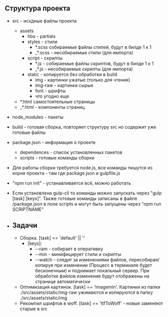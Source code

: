 ## Структура проекта
-  src - исхдные файлы проекта
   -  assets
      - hbs - partials
      -  styles - стили
         -  *.scss собираемые файлы стилей, будут в билде 1 к 1
         -  _*.scss - несобираемые стили (для импорта)
      - script - скрипты
         -  *.js - собираемые файлы скриптов, будут в билде 1 к 1
         -  _*.js - несобираемые скрипты (для импорта)
      -  static - копируется без обработки в build
         -  img - картинки ужатые (только для чтения)
         -  img-raw - картинки сырые
         -  font - шрифты
         -  что угодно еще
   - *.html самостоятельные страницы
   - _*.html - компоненты страниц
-  node_modules - пакеты
-  build - готовая сборка, повторяет структуру src но содержит уже готовые файлы
-  package.json - информация о проекте
   - dependences - список установленных пакетов
   - scripts - готовые команды сборки

- Для работы сборки требуется node.js, все команды пишутся из корня проекта - там где package.json и gulpfile.js
- "npm run init" - устанавливается всё, можно работать
- Если установлена gulp-cli то команды можно запускать через "gulp [task] [keys]". Также готовые команды записаны в файле /package.json в поле scripts и могут быть запущены через "npm run SCRIPTNAME"

- ## Задачи
   - Сборка. [task] == 'default' || ''
      - [keys]:
         - --ram - собирает в оперативку
         - --min - минифицирует стили и скрипты
         - --watch - следит за изменениями файлов, пересобирая/копируя при изменении (Процесс в терминале будет бесконечным) и поднимает локальный сервер. При обработке файлов изменения будут отображены на странице автоматически
   - Оптимизация картинок. [task] == 'imagemin'. Картинки из папки ./src/assets/static/img-raw ужимаются и копируются в папку ./src/assets/static/img
   - Рекомпил шрифтов в woff. [task] == 'ttfToWoff' - новые заменяют старые в src
